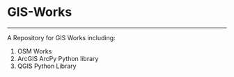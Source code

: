 # GIS-Works
-------------------------------------- 
A Repository for GIS Works including:
  1. OSM Works
  2. ArcGIS ArcPy Python library
  3. QGIS Python Library
